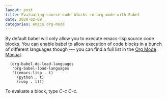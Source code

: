 ```yaml
---
layout: post
title: Evaluating source code blocks in org mode with Babel
date: 2020-02-08
categories: emacs org-mode
---
```


By default babel will only allow you to execute emacs-lisp source code blocks. You can enable babel to allow execution of code blocks in a bunch of different languages though --- you can find a full list in the [Org Mode Manual](https://orgmode.org/manual/Languages.html#Languages).

~~~ emacs-lisp
  (org-babel-do-load-languages
   'org-babel-load-languages
   '((emacs-lisp . t)
     (python . t)
     (ruby . t)))
~~~

To evaluate a block, type *C-c C-c*.
